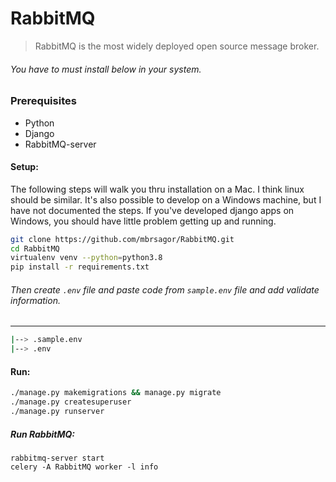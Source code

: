 # RabbitMQ
> RabbitMQ is the most widely deployed open source message broker.

###### You have to must install below in your system.

### Prerequisites
- Python
- Django
- RabbitMQ-server

#### Setup:

The following steps will walk you thru installation on a Mac. I think linux should be similar. It's also possible to develop on a Windows machine, but I have not documented the steps. If you've developed django apps on Windows, you should have little problem getting up and running.

```bash
git clone https://github.com/mbrsagor/RabbitMQ.git
cd RabbitMQ
virtualenv venv --python=python3.8
pip install -r requirements.txt
```

###### Then create ``.env`` file and paste code from `sample.env` file and add validate information.

-------------------------------------------
```bash
|--> .sample.env
|--> .env
```

#### Run:
```bash
./manage.py makemigrations && manage.py migrate
./manage.py createsuperuser
./manage.py runserver
```

##### Run RabbitMQ:
```
rabbitmq-server start
celery -A RabbitMQ worker -l info
```
